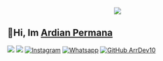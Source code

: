 <h1 align="center">
 <a href="https://git.io/typing-svg">
    <img src="https://readme-typing-svg.herokuapp.com?color=%2340A597&size=30&width=800&lines=👋Hi,+i'm+Ardian+Permana.;My+Age+18+Years+Old;I'm+a+web+developer,;I'm+a+Bot+developer;I'm+started+learning+programming+already+I+started+learning+programming+already+2+years;">
  </a>
</h1>

## 👋Hi, Im [Ardian Permana](https://ardiantdr.online)

[<img src="https://img.shields.io/badge/Website-ardiantdr.online-magenta">](https://ardiantdr.online)
[<img src="https://img.shields.io/badge/Email-ardiangaming971@gmail.com-purple">](mailto:ardiangaming971@gmail.com)
<a href="https://www.instagram.com/amirul.dev" target="_blank"><img src="https://img.shields.io/badge/Instagram-%23E4405F.svg?&style=flat-square&logo=instagram&logoColor=white" alt="Instagram"></a>
<a href="https://wa.me/6287845032372" target="_blank"><img src="https://img.shields.io/badge/Whatsapp-%808080.svg?&style=flat-square&logo=Whatsapp&logoColor=white" alt="Whatsapp"></a>
[![GitHub ArrDev10](https://img.shields.io/github/followers/ArrDev10?label=follow&style=social)](https://github.com/ArrDev10)

<p>
  <a href="https://github.com/ArrDev10"><img src="https://github-readme-stats.vercel.app/api/top-langs?username=ArrDev10&theme=dracula /></a>
</p>
